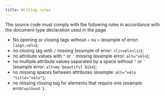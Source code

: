```yaml
---
title: Writing rules
---
```


The source code must comply with the following rules in accordance with the document type declaration used in the page

- No opening or closing tags without `<` ou `>` (example of error: `li&gt;vélo`);
- no closing tag with `/` missing (example of error: `<li>vélo<li>`);
- no attribute values with `"` or `'` missing (example error: `alt="vélo`);
- no multiple attribute values separated by a space without `"` or `'` (example error: `alt=my beautiful bike`);
- no missing spaces between attributes (example: `alt="vélo "title="vélo"`);
- no missing closing tag for elements that require one (example error:<object>``without ``</object>).
